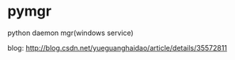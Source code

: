 pymgr
=====

python daemon mgr(windows service)

blog: http://blog.csdn.net/yueguanghaidao/article/details/35572811


